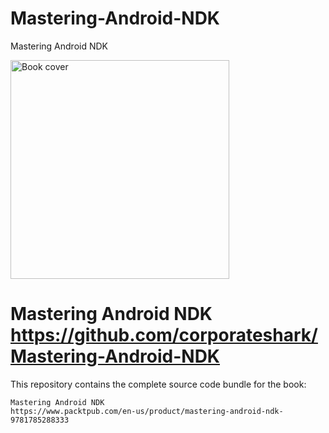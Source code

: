 # Mastering-Android-NDK
Mastering Android NDK


<img src="./book-cover.jpg" alt="Book cover" width="350px"/>

Mastering Android NDK
https://github.com/corporateshark/Mastering-Android-NDK
=======================================================================

This repository contains the complete source code bundle for the book:

	Mastering Android NDK
	https://www.packtpub.com/en-us/product/mastering-android-ndk-9781785288333
